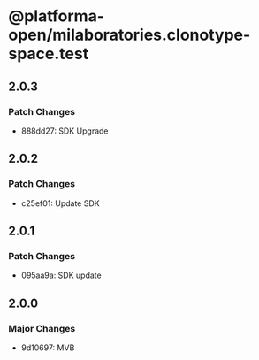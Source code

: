 # @platforma-open/milaboratories.clonotype-space.test

## 2.0.3

### Patch Changes

- 888dd27: SDK Upgrade

## 2.0.2

### Patch Changes

- c25ef01: Update SDK

## 2.0.1

### Patch Changes

- 095aa9a: SDK update

## 2.0.0

### Major Changes

- 9d10697: MVB
